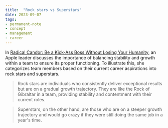 ```yaml
---
title:  "Rock stars vs Superstars"
date: 2023-09-07
tags: 
- permanent-note 
- concept
- management
- career
---
```


In [Radical Candor: Be a Kick-Ass Boss Without Losing Your Humanity](literature-notes/Books/Radical%20Candor%20Be%20a%20Kick-Ass%20Boss%20Without%20Losing%20Your%20Humanity.md), an Apple leader discusses the importance of balancing stability and growth within a team to ensure its proper functioning. To illustrate this, she categorizes team members based on their current career aspirations into rock stars and superstars.

> Rock stars are individuals who consistently deliver exceptional results but are on a gradual growth trajectory. They are like the Rock of Gibraltar in a team, providing stability and contentment with their current roles.

> Superstars, on the other hand, are those who are on a steeper growth trajectory and would go crazy if they were still doing the same job in a year's time.
